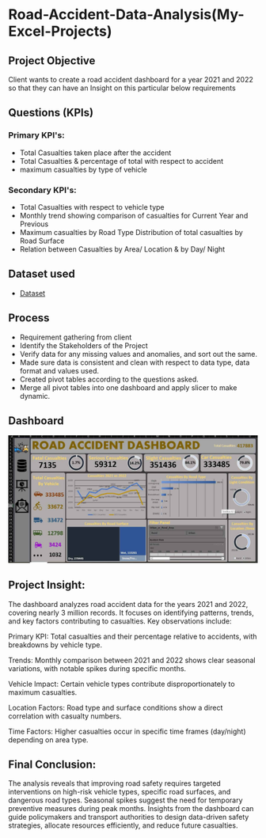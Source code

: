 # Road-Accident-Data-Analysis(My-Excel-Projects)
## Project Objective
Client wants to create a road accident dashboard for a year 2021 and 2022 so that they can have an Insight on this particular below requirements

## Questions (KPIs)
### Primary KPI's:
- Total Casualties taken place after the accident
- Total Casualties & percentage of total with respect to accident
- maximum casualties by type of vehicle 
### Secondary KPI's:
- Total Casualties with respect to vehicle type
- Monthly trend showing comparison of casualties for Current Year and Previous 
- Maximum casualties by Road Type Distribution of total casualties by Road Surface 
- Relation between Casualties by Area/ Location & by Day/ Night

## Dataset used
- <a href="https://docs.google.com/spreadsheets/d/1R_uaoZL18nRbqC_MULVne90h3SdRbAyn/edit?gid=1319047066#gid=1319047066">Dataset</a>


## Process
- Requirement gathering from client
- Identify the Stakeholders of the Project
- Verify data for any missing values and anomalies, and sort out the same.
- Made sure data is consistent and clean with respect to data type, data format and values used.
- Created pivot tables according to the questions asked.
- Merge all pivot tables into one dashboard and apply slicer to make dynamic.

## Dashboard

![Screenshot (495)](https://github.com/roaa-thg/My-Excel-Projects/blob/0e8f903ea8875961e046f7c1cb6b81df1409e4b7/DashBoard.jpg)

## Project Insight:
The dashboard analyzes road accident data for the years 2021 and 2022, covering nearly 3 million records. 
It focuses on identifying patterns, trends, and key factors contributing to casualties. Key observations include:

Primary KPI: Total casualties and their percentage relative to accidents, with breakdowns by vehicle type.

Trends: Monthly comparison between 2021 and 2022 shows clear seasonal variations, with notable spikes during specific months.

Vehicle Impact: Certain vehicle types contribute disproportionately to maximum casualties.

Location Factors: Road type and surface conditions show a direct correlation with casualty numbers.

Time Factors: Higher casualties occur in specific time frames (day/night) depending on area type.

## Final Conclusion:
The analysis reveals that improving road safety requires targeted interventions on high-risk vehicle types, specific road surfaces, and dangerous road types. Seasonal spikes suggest the need for temporary preventive measures during peak months. Insights from the dashboard can guide policymakers and transport authorities to design data-driven safety strategies, allocate resources efficiently, and reduce future casualties.